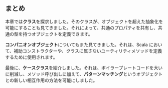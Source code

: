 ## まとめ

本章では**クラス**を探求しました。そのクラスが、オブジェクトを超えた抽象化を可能にすることも見てきました。それによって、共通のプロパティを共有し、共通の型を持つオブジェクトを定義できます。

**コンパニオンオブジェクト**についてもまた見てきました。それは、Scala において、補助コンストラクターや、クラスに属さないユーティリティメソッドを定義するために使用されます。

最後に、**ケースクラス**を紹介しました。それは、ボイラープレートコードを大いに削減し、メソッド呼び出しに加えて、**パターンマッチング**というオブジェクトとの新しい相互作用の方法を可能にしました。
